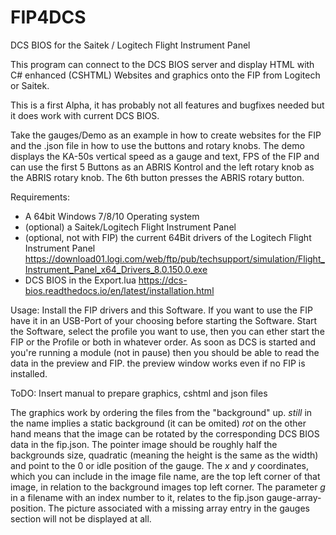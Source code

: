 # FIP4DCS
DCS BIOS for the Saitek / Logitech Flight Instrument Panel

This program can connect to the DCS BIOS server and display HTML with C# enhanced (CSHTML) Websites and graphics onto the FIP from Logitech or Saitek.

This is a first Alpha, it has probably not all features and bugfixes needed but it does work with current DCS BIOS.

Take the gauges/Demo as an example in how to create websites for the FIP and the .json file in how to use the buttons and rotary knobs.
The demo displays the KA-50s vertical speed as a gauge and text, FPS of the FIP and can use the first 5 Buttons as an ABRIS Kontrol and the left rotary knob as the ABRIS rotary knob. The 6th button presses the ABRIS rotary button.

Requirements:
- A 64bit Windows 7/8/10 Operating system
- (optional) a Saitek/Logitech Flight Instrument Panel
- (optional, not with FIP) the current 64Bit drivers of the Logitech Flight Instrument Panel https://download01.logi.com/web/ftp/pub/techsupport/simulation/Flight_Instrument_Panel_x64_Drivers_8.0.150.0.exe
- DCS BIOS in the Export.lua https://dcs-bios.readthedocs.io/en/latest/installation.html

Usage:
Install the FIP drivers and this Software.
If you want to use the FIP have it in an USB-Port of your choosing before starting the Software.
Start the Software, select the profile you want to use, then you can ether start the FIP or the Profile or both in whatever order.
As soon as DCS is started and you're running a module (not in pause) then you should be able to read the data in the preview and FIP.
the preview window works even if no FIP is installed.

ToDO: Insert manual to prepare graphics, cshtml and json files

The graphics work by ordering the files from the "background" up. _still_ in the name implies a static background (it can be omited) _rot_ on the other hand means that the image can be rotated by the corresponding DCS BIOS data in the fip.json.
The pointer image should be roughly half the backgrounds size, quadratic (meaning the height is the same as the width) and point to the 0 or idle position of the gauge. The _x_ and _y_ coordinates, which you can include in the image file name, are the top left corner of that image, in relation to the background images top left corner. The parameter _g_ in a filename with an index number to it, relates to the fip.json gauge-array-position. The picture associated with a missing array entry in the gauges section will not be displayed at all.
